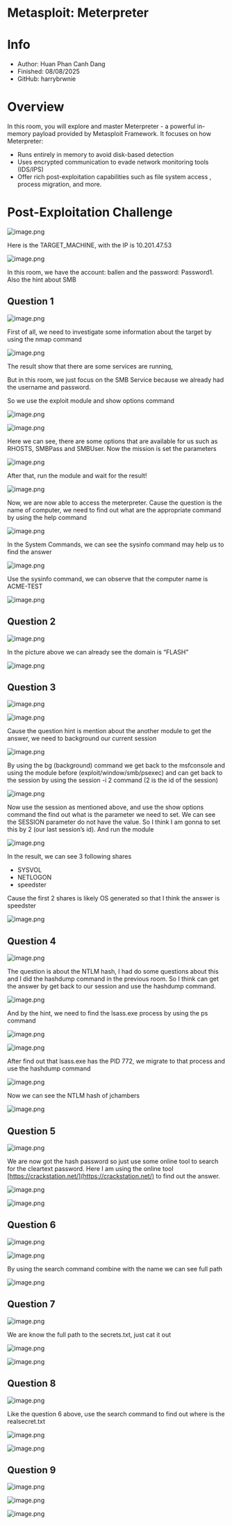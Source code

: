 # Metasploit: Meterpreter

# Info

- Author: Huan Phan Canh Dang
- Finished: 08/08/2025
- GitHub: harrybrwnie

# Overview

In this room, you will explore and master Meterpreter - a powerful in-memory payload provided by Metasploit Framework. It focuses on how Meterpreter:

- Runs entirely in memory to avoid disk-based detection
- Uses encrypted communication to evade network monitoring tools (IDS/IPS)
- Offer rich post-exploitation capabilities such as file system access , process migration, and more.

# Post-Exploitation Challenge

![image.png](img/image.png)

Here is the TARGET_MACHINE, with the IP is 10.201.47.53

![image.png](img/image%201.png)

In this room, we have the account: ballen and the password: Password1. Also the hint about SMB

## Question 1

![image.png](img/image%202.png)

First of all, we need to investigate some information about the target by using the nmap command

![image.png](img/image%203.png)

The result show that there are some services are running, 

But in this room, we just focus on the SMB Service because we already had the username and password.

So we use the exploit module and show options command

![image.png](img/image%204.png)

![image.png](img/image%205.png)

Here we can see, there are some options that are available for us such as RHOSTS, SMBPass and SMBUser. Now the mission is set the parameters

![image.png](img/image%206.png)

After that, run the module and wait for the result!

![image.png](img/image%207.png)

Now, we are now able to access the meterpreter. Cause the question is the name of computer, we need to find out what are the appropriate command by using the help command

![image.png](img/image%208.png)

In the System Commands, we can see the sysinfo command may help us to find the answer

![image.png](img/image%209.png)

Use the sysinfo command, we can observe that the computer name is ACME-TEST

![image.png](img/image%2010.png)

## Question 2

![image.png](img/image%2011.png)

In the picture above we can already see the domain is “FLASH”

![image.png](img/image%2012.png)

## Question 3

![image.png](img/image%2013.png)

![image.png](img/image%2014.png)

Cause the question hint is mention about the another module to get the answer, we need to background our current session

![image.png](img/image%2015.png)

By using the bg (background) command we get back to the msfconsole and using the module before (exploit/window/smb/psexec) and can get back to the session by using the session -i 2 command (2 is the id of the session)

![image.png](img/image%2016.png)

Now use the session as mentioned above, and use the show options command the find out what is the parameter we need to set. We can see the SESSION parameter do not have the value. So I think I am gonna to set this by 2 (our last session’s id). And run the module

![image.png](img/image%2017.png)

In the result, we can see 3 following shares

- SYSVOL
- NETLOGON
- speedster

Cause the first 2 shares is likely OS generated so that I think the answer is speedster

![image.png](img/image%2018.png)

## Question 4

![image.png](img/image%2019.png)

The question is about the NTLM hash, I had do some questions about this and I did the hashdump command in the previous room. So I think can get the answer by get back to our session and use the hashdump command.

![image.png](img/image%2020.png)

And by the hint, we need to find the lsass.exe process by using the ps command

![image.png](img/image%2021.png)

![image.png](img/image%2022.png)

After find out that lsass.exe has the PID 772, we migrate to that process and use the hashdump command

![image.png](img/image%2023.png)

Now we can see the NTLM hash of jchambers

![image.png](img/image%2024.png)

## Question 5

![image.png](img/image%2025.png)

We are now got the hash password so just use some online tool to search for the cleartext password. Here I am using the online tool [https://crackstation.net/](https://crackstation.net/) to find out the answer.

![image.png](img/image%2026.png)

![image.png](img/image%2027.png)

## Question 6

![image.png](img/image%2028.png)

![image.png](img/image%2029.png)

By using the search command combine with the name we can see full path

![image.png](img/image%2030.png)

## Question 7

![image.png](img/image%2031.png)

We are know the full path to the secrets.txt, just cat it out

![image.png](img/image%2032.png)

![image.png](img/image%2033.png)

## Question 8

![image.png](img/image%2034.png)

Like the question 6 above, use the search command to find out where is the realsecret.txt

![image.png](img/image%2035.png)

![image.png](img/image%2036.png)

## Question 9

![image.png](img/image%2037.png)

![image.png](img/image%2038.png)

![image.png](img/image%2039.png)